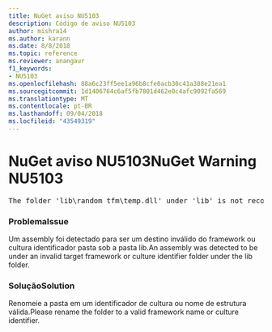 ```yaml
---
title: NuGet aviso NU5103
description: Código de aviso NU5103
author: mishra14
ms.author: karann
ms.date: 8/8/2018
ms.topic: reference
ms.reviewer: anangaur
f1_keywords:
- NU5103
ms.openlocfilehash: 88a6c23ff5ee1a96b8cfe0acb30c41a388e21ea1
ms.sourcegitcommit: 1d1406764c6af5fb7801d462e0c4afc9092fa569
ms.translationtype: MT
ms.contentlocale: pt-BR
ms.lasthandoff: 09/04/2018
ms.locfileid: "43549319"
---
```

# <a name="nuget-warning-nu5103"></a><span data-ttu-id="fb5d3-103">NuGet aviso NU5103</span><span class="sxs-lookup"><span data-stu-id="fb5d3-103">NuGet Warning NU5103</span></span>
<pre>The folder 'lib\random_tfm\temp.dll' under 'lib' is not recognized as a valid framework name or a supported culture identifier. Rename it to a valid framework name or culture identifier.</pre>

### <a name="issue"></a><span data-ttu-id="fb5d3-104">Problema</span><span class="sxs-lookup"><span data-stu-id="fb5d3-104">Issue</span></span>

<span data-ttu-id="fb5d3-105">Um assembly foi detectado para ser um destino inválido do framework ou cultura identificador pasta sob a pasta lib.</span><span class="sxs-lookup"><span data-stu-id="fb5d3-105">An assembly was detected to be under an invalid target framework or culture identifier folder under the lib folder.</span></span>


### <a name="solution"></a><span data-ttu-id="fb5d3-106">Solução</span><span class="sxs-lookup"><span data-stu-id="fb5d3-106">Solution</span></span>

<span data-ttu-id="fb5d3-107">Renomeie a pasta em um identificador de cultura ou nome de estrutura válida.</span><span class="sxs-lookup"><span data-stu-id="fb5d3-107">Please rename the folder to a valid framework name or culture identifier.</span></span>

